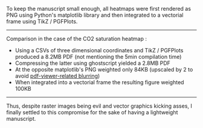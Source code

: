 To keep the manuscript small enough, all heatmaps were first rendered as PNG using Python's matplotlib library and then integrated to a vectorial frame using TikZ / PGFPlots.

---

Comparison in the case of the CO2 saturation heatmap :

  - Using a CSVs of three dimensional coordinates and TikZ / PGFPlots produced a 8.2MB PDF (not mentioning the 5min compilation time)
  - Compressing the latter using ghostscript yielded a 2.8MB PDF
  - At the opposite matplotlib's PNG weighted only 84KB (upscaled by 2 to avoid [pdf-viewer-related blurring](https://tex.stackexchange.com/questions/10975/my-pixel-perfect-picture-gets-blurry-when-compiled-in-latex))
  - When integrated into a vectorial frame the resulting figure weighted 100KB

---

Thus, despite raster images being evil and vector graphics kicking asses, I finally settled to this compromise for the sake of having a lightweight manuscript.